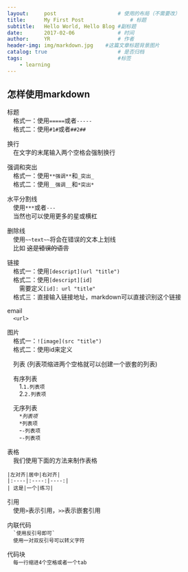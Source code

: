```yaml
---
layout:     post                    # 使用的布局（不需要改）
title:      My First Post               # 标题 
subtitle:   Hello World, Hello Blog #副标题
date:       2017-02-06              # 时间
author:     YR                      # 作者
header-img: img/markdown.jpg    #这篇文章标题背景图片
catalog: true                       # 是否归档
tags:                               #标签
    - learning
---
```

 

怎样使用markdown
---------------
标题  
&emsp;格式一：使用``=====``或者``-----``  
&emsp;格式二：使用``#1#``或者``##2##``  

换行  
&emsp;在文字的末尾输入两个空格会强制换行  


强调和突出  
&emsp;格式一：使用``**强调**``和``_突出_``  
&emsp;格式二：使用``__强调__``和``*突出*``  


水平分割线  
&emsp;使用``***``或者``---``  
&emsp;当然也可以使用更多的星或横杠  

删除线  
&emsp;使用``~~text~~``将会在错误的文本上划线  
&emsp;比如 ~~这是错误的语言~~  


链接  
&emsp;格式一：使用``[descript](url "title")``  
&emsp;格式二：使用``[descript][id]``  
&emsp;&emsp;需要定义``[id]: url "title"``  
&emsp;格式三：直接输入链接地址，markdown可以直接识别这个链接  


email  
&emsp;``<url>``  


图片  
&emsp;格式一：``![image](src "title")``  
&emsp;格式二：使用id来定义  


&emsp;列表 (列表项缩进两个空格就可以创建一个嵌套的列表)

&emsp;有序列表  
&emsp;&emsp;1.``1.列表项``  
&emsp;&emsp;2.``2.列表项``

&emsp;无序列表  
&emsp;&emsp;*``*列表项``  
&emsp;&emsp;*``*列表项``  
&emsp;&emsp;-``-列表项``  
&emsp;&emsp;-``-列表项``  

表格  
&emsp;我们使用下面的方法来制作表格  
 
``|左对齐|居中|右对齐|``  
``|:----|:----:|----:|``  
``| 这是|一个|练习|``  


引用  
&emsp;使用``>``表示引用，``>>``表示嵌套引用  


内联代码  
&emsp;`` `使用反引号即可` ``  
&emsp;`` 使用一对双反引号可以转义字符 ``  

代码块  
&emsp;`` 每一行缩进4个空格或者一个tab ``  


